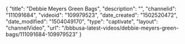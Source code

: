 {
    "title": "Debbie Meyers Green Bags",
    "description": "",
    "channelid": "111091684",
    "videoid": "109979523",
    "date_created": "1502520472",
    "date_modified": "1504049170",
    "type": "captivate",
    "layout": "channelVideo",
    "url": "\/bbbusa-latest-videos\/debbie-meyers-green-bags\/111091684-109979523"
}